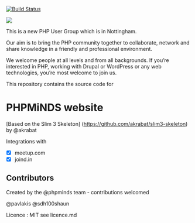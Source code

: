 [![Build Status](https://travis-ci.org/phpminds/website.svg)](https://travis-ci.org/phpminds/website)

![](https://cdn.rawgit.com/phpminds/website/develop/public/imgs/phpminds.svg)

This is a new PHP User Group which is in Nottingham.

Our aim is to bring the PHP community together to collaborate, network and share knowledge in a friendly and professional environment.

We welcome people at all levels and from all backgrounds. If you’re interested in PHP, working with Drupal or WordPress or any web technologies, you’re most welcome to join us.

This repository contains the source code for 

# PHPMiNDS website


[Based on the Slim 3 Skeleton] (https://github.com/akrabat/slim3-skeleton) by @akrabat

Integrations with 

- [x] meetup.com
- [x] joind.in

## Contributors
Created by the @phpminds team - contributions welcomed

@pavlakis
@sdh100shaun

Licence :  MIT see licence.md 
